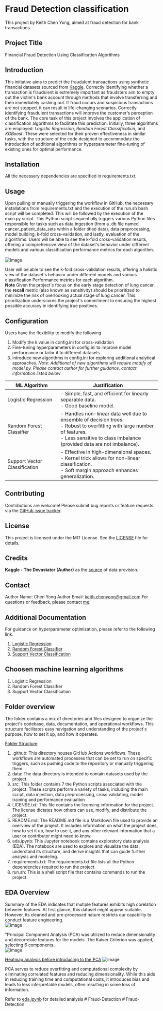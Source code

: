 # Fraud Detection classification
This project by Keith Chen Yong, aimed at fraud detection for bank transactions. <br>

## Project Title
Financial Fraud Detection Using Classification Algorithms

##  Introduction
This initiative aims to predict the fraudulent transactions using synthetic financial datasets sourced from [Kaggle](https://www.kaggle.com/datasets/ealaxi/paysim1/data). Correctly identifying whether a transaction is fraudulent is extremely important as fraudsters aim to empty out the victim's bank account through methods that involve transferring and then immediately cashing out. If fraud occurs and suspicious transactions are not stopped, it can result in life-changing scenarios. Correctly identifying fraudulent transactions will improve the customer's perception of the bank. The core task of this project involves the application of classification algorithms to facilitate this prediction. Initially, three algorithms are employed: *Logistic Regression*, *Random Forest Classification*, and *XGBoost*. These were selected for their proven effectiveness in similar tasks, with the structure of the code designed to accommodate the introduction of additional algorithms or hyperparameter fine-tuning of existing ones for optimal performance.

## Installation
All the necessary dependencies are specified in requirements.txt.
















## Usage
Upon pulling or manually triggering the workflow in GitHub, the necessary installations from requirements.txt and the execution of the run.sh bash script will be completed. This will be followed by the execution of the main.py script. This Python script sequentially triggers various Python files responsible for tasks such as data ingestion (from a .db file named cancer_patient_data_sets within a folder titled data), data preprocessing, model building, k-fold cross-validation, and lastly, evaluation of the algorithms. Users will be able to see the k-fold cross-validation results, offering a comprehensive view of the dataset's behavior under different models and various classification performance metrics for each algorithm. <br><br>
![image](https://github.com/KeithChenYong/Lung-Cancer-Classification/assets/133010489/da1c3ed7-1397-4021-b2b3-572090d4b2f9)


User will be able to see the k-fold cross-validation results, offering a holistic view of the dataset's behavior under different models and various classification Performance metrics for each algorithm.<br>
**Note** Given the project's focus on the early stage detection of lung cancer, the <b>recall</b> metric (also known as sensitivity) should be prioritized to minimize the risk of overlooking actual stage of lung cancer. This prioritization underscores the project's commitment to ensuring the highest possible accuracy in identifying true positives.

## Configuration
Users have the flexibility to modify the following
1. Modify the k value in config.ini for cross-validation
2. Fine-tuning hyperparameters in config.ini to improve model performance or tailor it to different datasets
3. Introduce new algorithms in config.ini for exploring additional analytical approaches. *Note: Additional of new algorithms will require modify of model.py. Please contact author for further guidance, contact information listed below*

| ML Algorithm            | Justification |
|-------------------------|---------------|
| Logistic Regression     | - Simple, fast, and efficient for linearly separable data.<br>- Good baseline model. |
| Random Forest Classifier | - Handles non-linear data well due to ensemble of decision trees.<br>- Robust to overfitting with large number of features.<br>- Less sensitive to class imbalance (provided data are not imbalance). |
| Support Vector Classification | - Effective in high-dimensional spaces.<br>- Kernel trick allows for non-linear classification.<br>- Soft margin approach enhances generalization. |

## Contributing
Contributions are welcome! Please submit bug reports or feature requests via the [GitHub issue tracker](https://github.com/KeithChenYong/Lung-Cancer-Classification/issues).

## License
This project is licensed under the MIT License. See the [LICENSE](LICENSE.txt) file for details. 

## Credits
**Kaggle - The Devastator (Author)** as the [source](https://www.kaggle.com/datasets/thedevastator/cancer-patients-and-air-pollution-a-new-link/data) of data provision. 

## Contact
Author Name:   Chen Yong
Author Email:  keith.chenyong@gmail.com
For questions or feedback, please contact [me](mailto:keith.chenyong@gmail.com).

## Additional Documentation
For guidance on hyperparameter optimization, please refer to the following link.
1. [Logistic Regression](https://scikit-learn.org/stable/modules/generated/sklearn.linear_model.LogisticRegression.html)
2. [Random Forest Classifier](https://scikit-learn.org/stable/modules/generated/sklearn.ensemble.RandomForestClassifier.html#sklearn-ensemble-randomforestclassifier)
3. [Support Vector Classification](https://scikit-learn.org/stable/modules/generated/sklearn.svm.SVC.html#sklearn.svm.SVC)

## Choosen machine learning algorithms
1. Logistic Regression
2. Random Forest Classifier
3. Support Vector Classification

## Folder overview
The folder contains a mix of directories and files designed to organize the project's codebase, data, documentation, and operational workflows. This structure facilitates easy navigation and understanding of the project's purpose, how to set it up, and how it operates.

<u>Folder Structure</u>
1. .github: This directory houses GitHub Actions workflows. These workflows are automated processes that can be set to run on specific triggers, such as pushing code to the repository or manually triggering them. 
2. data: The data directory is intended to contain datasets used by the project. 
3. src: This folder contains 7 the Python scripts associated with the project. These scripts perform a variety of tasks, including the main script, data injestion, data preprocessing, cross validating, model training and performance evaluation
4. LICENSE.txt: This file contains the licensing information for the project. The license dictates how others can use, modify, and distribute the project. 
5. README.md: The README.md file is a Markdown file used to provide an overview of the project. It includes information on what the project does, how to set it up, how to use it, and any other relevant information that a user or contributor might need to know.
6. eda.ipynb: This Jupyter notebook contains exploratory data analysis (EDA). The notebook are used to explore and visualize the data, understand its structure, and derive insights that can guide further analysis and modeling.
7. requirements.txt: The requirements.txt file lists all the Python dependencies required to run the project. 
8. run.sh: This is a shell script file that contains commands to run the project. 

## EDA Overview
Summary of the EDA indicates that mutiple features exhibits high corelation between features. At first glance, this dataset might appear suitable. However, its cleaned and pre-processed nature restricts our capability to conduct feature engineering.<br>
![image](https://github.com/KeithChenYong/Lung-Cancer-Classification/assets/133010489/4760342c-01c7-42b7-925a-35f6ca4e164d)

"Principal Component Analysis (PCA) was utilized to reduce dimensionality and decorrelate features for the models. The Kaiser Criterion was applied, selecting 6 components. <br>
![image](https://github.com/KeithChenYong/Lung-Cancer-Classification/assets/133010489/47237837-c347-4a23-ab5e-d3104f7829f1)


<u>Heatmap analysis before introducing to the PCA</u>
![image](https://github.com/KeithChenYong/Lung-Cancer-Classification/assets/133010489/742fd958-9bc9-4ab6-ba78-cde8b93bf7fa)

PCA serves to reduce overfitting and computational complexity by eliminating correlated features and reducing dimensionality. While this aids in reducing training time and computational costs, it introduces bias and leads to less interpretable models, often resulting in some loss of information.


Refer to [eda.ipynb](https://github.com/KeithChenYong/Lung-Cancer-Classification) for detailed analysis
#   F r a u d - D e t e c t i o n  
 #   F r a u d - D e t e c t i o n  
 